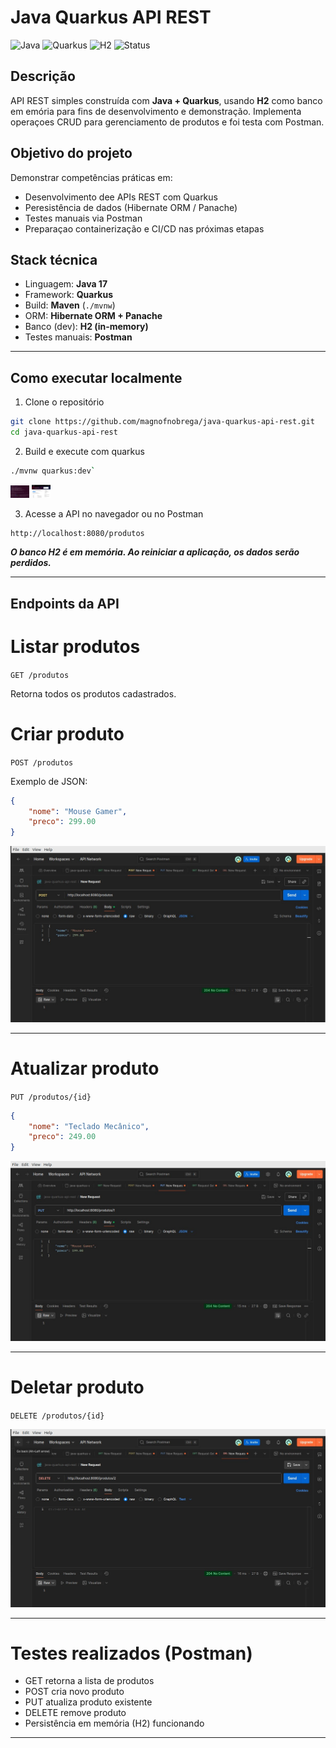 # Java Quarkus API REST

![Java](https://img.shields.io/badge/Java-17-blue) 
![Quarkus](https://img.shields.io/badge/Quarkus-Framework-red) 
![H2](https://img.shields.io/badge/DB-H2-lightgrey) 
![Status](https://img.shields.io/badge/Status-Conclu%C3%ADdo-brightgreen)  

## Descrição

API REST simples construída com **Java + Quarkus**, usando **H2** como banco em emória para fins de desenvolvimento e demonstração. Implementa operaçoes CRUD para gerenciamento de produtos e foi testa com Postman.


## Objetivo do projeto

Demonstrar competências práticas em:  
- Desenvolvimento dee APIs REST com Quarkus  
- Peresistência de dados (Hibernate ORM / Panache)  
- Testes manuais via Postman  
- Preparaçao containerização e CI/CD nas próximas etapas  

## Stack técnica

- Linguagem: **Java 17**  
- Framework: **Quarkus**  
- Build: **Maven** (`./mvnw`)  
- ORM: **Hibernate ORM + Panache**  
- Banco (dev): **H2 (in-memory)**  
- Testes manuais: **Postman**  

---  

## Como executar localmente

1. Clone o repositório  
```bash
git clone https://github.com/magnofnobrega/java-quarkus-api-rest.git
cd java-quarkus-api-rest
```  

2. Build e execute com quarkus  
```bash
./mvnw quarkus:dev`  
```  
<img src="/img/rodandoQuarkus.jpg" width="30"> 
<img src="/img/rodandoQuarkus2.jpg" width="30">  

  
3. Acesse a API no navegador ou no Postman  
```bash
http://localhost:8080/produtos  
```

***O banco H2 é em memória. Ao reiniciar a aplicação, os dados serão perdidos.***  

---  

## Endpoints da API

# Listar produtos  

`GET /produtos`  

Retorna todos os produtos cadastrados.  

# Criar produto  

`POST /produtos`  

Exemplo de JSON:  
```json
{
    "nome": "Mouse Gamer",
    "preco": 299.00
}
```
![POST](/img/POST.jpg)  

---  

# Atualizar produto  

`PUT /produtos/{id}`  

```json
{
    "nome": "Teclado Mecânico",
    "preco": 249.00
}
```  
![POST](/img/PUT.jpg)  

---  

# Deletar produto  

`DELETE /produtos/{id}`  

![POST](/img/DELETE.jpg)  

---  

# Testes realizados (Postman)  

- GET retorna a lista de produtos  
- POST cria novo produto  
- PUT atualiza produto existente  
- DELETE remove produto  
- Persistência em memória (H2) funcionando  

---  